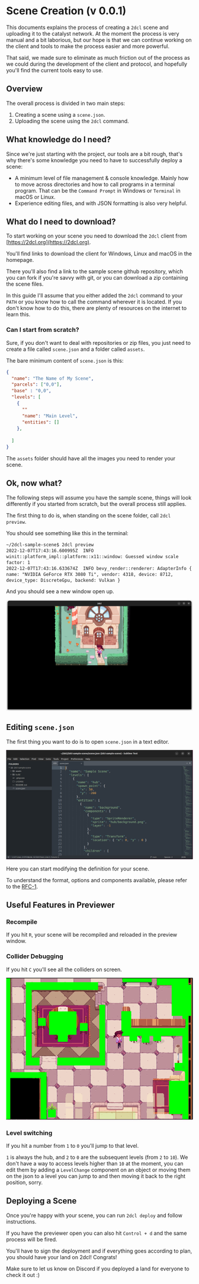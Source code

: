 # Scene Creation (v 0.0.1)

This documents explains the process of creating a `2dcl` scene and uploading it to the catalyst network. At the moment the process is very manual and a bit laborious, but our hope is that we can continue working on the client and tools to make the process easier and more powerful.

That said, we made sure to eliminate as much friction out of the process as we could during the development of the client and protocol, and hopefully you'll find the current tools easy to use.

## Overview

The overall process is divided in two main steps:

 1. Creating a scene using a `scene.json`.
 3. Uploading the scene using the `2dcl` command.

## What knowledge do I need?

Since we're just starting with the project, our tools are a bit rough, that's why there's some knowledge you need to have to successfully deploy a scene:
  * A minimum level of file management & console knowledge. Mainly how to move across directories and how to call programs in a terminal program. That can be the `Command Prompt` in Windows or `Terminal` in macOS or Linux.
  * Experience editing files, and with JSON formatting is also very helpful.

## What do I need to download?

To start working on your scene you need to download the `2dcl` client from [https://2dcl.org](https://2dcl.org).

You'll find links to download the client for Windows, Linux and macOS in the homepage.

There you'll also find a link to the sample scene github repository, which you can fork if you're savvy with git, or you can download a zip containing the scene files.

In this guide I'll assume that you either added the `2dcl` command to your `PATH` or you know how to call the command wherever it is located. If you don't know how to do this, there are plenty of resources on the internet to learn this.

### Can I start from scratch?

Sure, if you don't want to deal with repositories or zip files, you just need to create a file called `scene.json` and a folder called `assets`.

The bare minimum content of `scene.json` is this:

```json
{
  "name": "The Name of My Scene",
  "parcels": ["0,0"],
  "base" : "0,0",
  "levels": [
    {
      ""
      "name": "Main Level",
      "entities": []
    },
    
  ]
}
```

The `assets` folder should have all the images you need to render your scene.

## Ok, now what?

The following steps will assume you have the sample scene, things will look differently if you started from scratch, but the overall process still applies.

The first thing to do is, when standing on the scene folder, call `2dcl preview`. 

You should see something like this in the terminal: 
```
~/2dcl-sample-scene$ 2dcl preview
2022-12-07T17:43:16.600995Z  INFO winit::platform_impl::platform::x11::window: Guessed window scale factor: 1    
2022-12-07T17:43:16.633674Z  INFO bevy_render::renderer: AdapterInfo { name: "NVIDIA GeForce RTX 3080 Ti", vendor: 4318, device: 8712, device_type: DiscreteGpu, backend: Vulkan }
```

And you should see a new window open up.

![preview window](./images/preview-screenshot.png)

## Editing `scene.json`

The first thing you want to do is to open `scene.json` in a text editor.

![editor window](./images/editor-screenshot.png)

Here you can start modifying the definition for your scene.

To understand the format, options and components available, please refer to the [RFC-1](https://github.com/2dcl/2dcl/blob/main/docs/RFC-1.md).

## Useful Features in Previewer

### Recompile

If you hit `R`, your scene will be recompiled and reloaded in the preview window.

### Collider Debugging

If you hit `C` you'll see all the colliders on screen.

![colliders](./images/collider-screenshot.png)

### Level switching

If you hit a number from `1` to `0` you'll jump to that level.

`1` is always the hub, and `2` to `0` are the subsequent levels (from `2` to `10`). We don't have a way to access levels higher than `10` at the moment, you can edit them by adding a `LevelChange` component on an object or moving them on the json to a level you can jump to and then moving it back to the right position, sorry.

## Deploying a Scene

Once you're happy with your scene, you can run `2dcl deploy` and follow instructions.

If you have the previewer open you can also hit `Control + d` and the same process will be fired.

You'll have to sign the deployment and if everything goes according to plan, you should have your land on 2dcl! Congrats!

Make sure to let us know on Discord if you deployed a land for everyone to check it out :)
